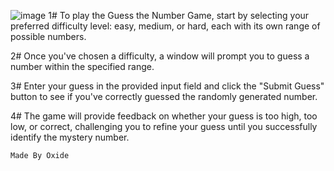 ![image](https://github.com/OxideGT/Guess-The-Number-Game/assets/162006476/ea3fa816-8050-41e5-a4f4-b3554b576b25)
1# To play the Guess the Number Game, start by selecting your preferred difficulty level: easy, medium, or hard, each with its own range of possible numbers.

2# Once you've chosen a difficulty, a window will prompt you to guess a number within the specified range.

3# Enter your guess in the provided input field and click the "Submit Guess" button to see if you've correctly guessed the randomly generated number.

4# The game will provide feedback on whether your guess is too high, too low, or correct, challenging you to refine your guess until you successfully identify the mystery number.

    Made By Oxide 
